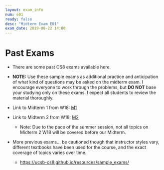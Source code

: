 ```yaml
---
layout: exam_info
num: e01
ready: false
desc: "Midterm Exam E01"
exam_date: 2019-08-22 14:00
---
```


# Past Exams

* There are some past CS8 exams available here.
* <strong>NOTE:</strong> Use these sample exams as additional practice and anticipation of what kind of questions may be asked on the midterm exam. I encourage everyone to work through the problems, but <b>DO NOT</b> base your studying only on these exams. I expect all students to review the material thoroughly.

* Link to Midterm 1 from W18: [M1](https://sites.cs.ucsb.edu/~richert/cs8/exams/W18_M1.pdf)
* Link to Midterm 2 from W18: [M2](https://sites.cs.ucsb.edu/~richert/cs8/exams/W18_M2.pdf)
    * Note: Due to the pace of the summer session, not all topics on Midterm 2 W18 will be covered before our Midterm.

* More previous exams... be cautioned though that instructor styles vary, different textbooks have been used for the course, and the exact coverage of topics varies over time.
    * <https://ucsb-cs8.github.io/resources/sample_exams/>

